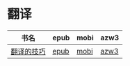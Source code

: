 # 翻译

| 书名 | epub | mobi | azw3 |
| --- | --- | --- | --- |
| [翻译的技巧](http://ct.dalanmei.com/f/31084289-571774440-e3d04a) | [epub](http://ct.dalanmei.com/f/31084289-571774440-e3d04a) | [mobi](http://ct.dalanmei.com/f/31084289-571496546-6ba491) | [azw3](http://ct.dalanmei.com/f/31084289-571871040-9baca8) |
